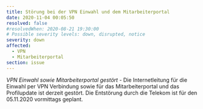 ```yaml
---
title: Störung bei der VPN Einwahl und dem Mitarbeiterportal
date: 2020-11-04 00:05:50
resolved: false
#resolvedWhen: 2020-08-21 19:30:00
# Possible severity levels: down, disrupted, notice
severity: down
affected:
  - VPN
  - Mitarbeiterportal
section: issue
---
```


*VPN Einwahl sowie Mitarbeiterportal gestört* - Die Internetleitung für die Einwahl per VPN Verbindung sowie für das Mitarbeiterportal und das Profilupdate ist derzeit gestört. Die Entstörung durch die Telekom ist für den 05.11.2020 vormittags geplant.
